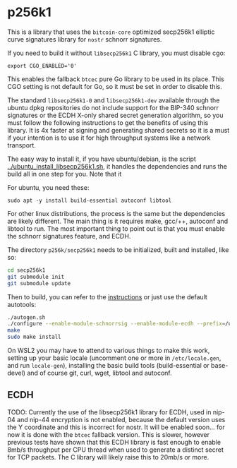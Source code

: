 # p256k1

This is a library that uses the `bitcoin-core` optimized secp256k1 elliptic
curve signatures library for `nostr` schnorr signatures.

If you need to build it without `libsecp256k1` C library, you must disable cgo:

    export CGO_ENABLED='0'

This enables the fallback `btcec` pure Go library to be used in its place. This
CGO setting is not default for Go, so it must be set in order to disable this.

The standard `libsecp256k1-0` and `libsecp256k1-dev` available through the
ubuntu dpkg repositories do not include support for the BIP-340 schnorr
signatures or the ECDH X-only shared secret generation algorithm, so you must
follow the following instructions to get the benefits of using this library. It
is 4x faster at signing and generating shared secrets so it is a must if your
intention is to use it for high throughput systems like a network transport.

The easy way to install it, if you have ubuntu/debian, is the script
[../ubuntu_install_libsecp256k1.sh](../../scripts/ubuntu_install_libsecp256k1.sh), it
handles the dependencies and runs the build all in one step for you. Note that it 

For ubuntu, you need these:

    sudo apt -y install build-essential autoconf libtool  

For other linux distributions, the process is the same but the dependencies are
likely different. The main thing is it requires make, gcc/++, autoconf and
libtool to run. The most important thing to point out is that you must enable
the schnorr signatures feature, and ECDH.

The directory `p256k/secp256k1` needs to be initialized, built and installed,
like so:

```bash
cd secp256k1
git submodule init
git submodule update
```

Then to build, you can refer to the [instructions](./secp256k1/README.md) or
just use the default autotools:

```bash
./autogen.sh
./configure --enable-module-schnorrsig --enable-module-ecdh --prefix=/usr
make
sudo make install
```

On WSL2 you may have to attend to various things to make this work, setting up
your basic locale (uncomment one or more in `/etc/locale.gen`, and run
`locale-gen`), installing the basic build tools (build-essential or base-devel)
and of course git, curl, wget, libtool and
autoconf.

## ECDH

TODO: Currently the use of the libsecp256k1 library for ECDH, used in nip-04 and
nip-44 encryption is not enabled, because the default version uses the Y
coordinate and this is incorrect for nostr. It will be enabled soon... for now
it is done with the `btcec` fallback version. This is slower, however previous 
tests have shown that this ECDH library is fast enough to enable 8mb/s 
throughput per CPU thread when used to generate a distinct secret for TCP 
packets. The C library will likely raise this to 20mb/s or more.